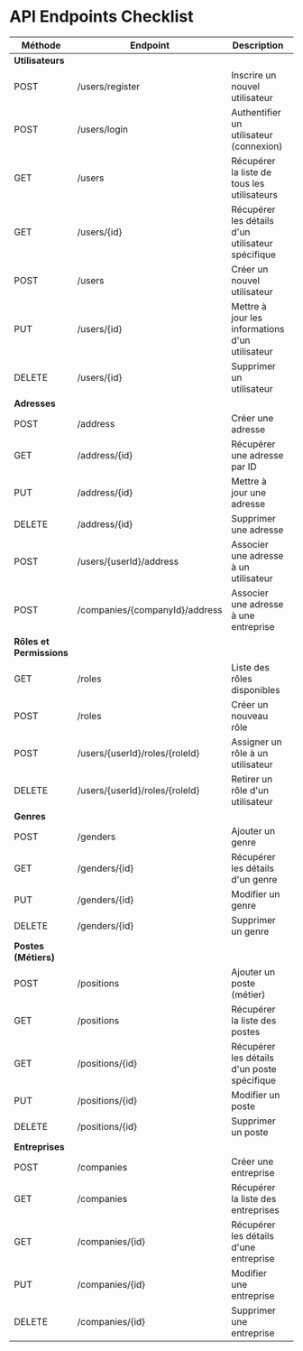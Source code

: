 
# API Endpoints Checklist

| Méthode | Endpoint | Description | Complété |
|---------|----------|-------------|----------|
| **Utilisateurs** | | | |
| POST | /users/register | Inscrire un nouvel utilisateur | [ ] |
| POST | /users/login | Authentifier un utilisateur (connexion) | [ ] |
| GET | /users | Récupérer la liste de tous les utilisateurs | [✅] |
| GET | /users/{id} | Récupérer les détails d'un utilisateur spécifique | [✅] |
| POST | /users | Créer un nouvel utilisateur | [ ] |
| PUT | /users/{id} | Mettre à jour les informations d'un utilisateur | [ ] |
| DELETE | /users/{id} | Supprimer un utilisateur | [ ] |
| **Adresses** | | | |
| POST | /address | Créer une adresse | [ ] |
| GET | /address/{id} | Récupérer une adresse par ID | [ ] |
| PUT | /address/{id} | Mettre à jour une adresse | [ ] |
| DELETE | /address/{id} | Supprimer une adresse | [ ] |
| POST | /users/{userId}/address | Associer une adresse à un utilisateur | [ ] |
| POST | /companies/{companyId}/address | Associer une adresse à une entreprise | [ ] |
| **Rôles et Permissions** | | | |
| GET | /roles | Liste des rôles disponibles | [ ] |
| POST | /roles | Créer un nouveau rôle | [ ] |
| POST | /users/{userId}/roles/{roleId} | Assigner un rôle à un utilisateur | [ ] |
| DELETE | /users/{userId}/roles/{roleId} | Retirer un rôle d'un utilisateur | [ ] |
| **Genres** | | | |
| POST | /genders | Ajouter un genre | [ ] |
| GET | /genders/{id} | Récupérer les détails d'un genre | [ ] |
| PUT | /genders/{id} | Modifier un genre | [ ] |
| DELETE | /genders/{id} | Supprimer un genre | [ ] |
| **Postes (Métiers)** | | | |
| POST | /positions | Ajouter un poste (métier) | [ ] |
| GET | /positions | Récupérer la liste des postes | [ ] |
| GET | /positions/{id} | Récupérer les détails d'un poste spécifique | [ ] |
| PUT | /positions/{id} | Modifier un poste | [ ] |
| DELETE | /positions/{id} | Supprimer un poste | [ ] |
| **Entreprises** | | | |
| POST | /companies | Créer une entreprise | [ ] |
| GET | /companies | Récupérer la liste des entreprises | [ ] |
| GET | /companies/{id} | Récupérer les détails d'une entreprise | [ ] |
| PUT | /companies/{id} | Modifier une entreprise | [ ] |
| DELETE | /companies/{id} | Supprimer une entreprise | [ ] |

